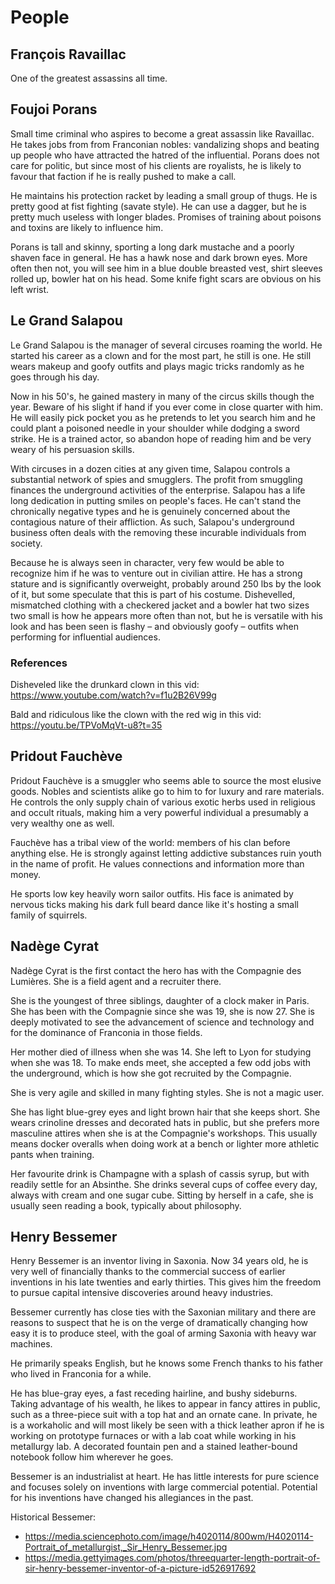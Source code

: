 # People

## François Ravaillac
One of the greatest assassins all time.

## Foujoi Porans
Small time criminal who aspires to become a great assassin like Ravaillac. He takes jobs from from Franconian nobles: vandalizing shops and beating up people who have attracted the hatred of the influential. Porans does not care for politic, but since most of his clients are royalists, he is likely to favour that faction if he is really pushed to make a call.

He maintains his protection racket by leading a small group of thugs. He is pretty good at fist fighting (savate style). He can use a dagger, but he is pretty much useless with longer blades. Promises of training about poisons and toxins are likely to influence him.

Porans is tall and skinny, sporting a long dark mustache and a poorly shaven face in general. He has a hawk nose and dark brown eyes. More often then not, you will see him in a blue double breasted vest, shirt sleeves rolled up, bowler hat on his head. Some knife fight scars are obvious on his left wrist.


## Le Grand Salapou
Le Grand Salapou is the manager of several circuses roaming the world. He started his career as a clown and for the most part, he still is one. He still wears makeup and goofy outfits and plays magic tricks randomly as he goes through his day.

Now in his 50's, he gained mastery in many of the circus skills though the year. Beware of his slight if hand if you ever come in close quarter with him. He will easily pick pocket you as he pretends to let you search him and he could plant a poisoned needle in your shoulder while dodging a sword strike. He is a trained actor, so abandon hope of reading him and be very weary of his persuasion skills. 

With circuses in a dozen cities at any given time, Salapou controls a substantial network of spies and smugglers. The profit from smuggling finances the underground activities of the enterprise. Salapou has a life long dedication in putting smiles on people's faces. He can't stand the chronically negative types and he is genuinely concerned about the contagious nature of their affliction. As such, Salapou's underground business often deals with the removing these incurable individuals from society.

Because he is always seen in character, very few would be able to recognize him if he was to venture out in civilian attire. He has a strong stature and is significantly overweight, probably around 250 lbs by the look of it, but some speculate that this is part of his costume. Dishevelled, mismatched clothing with a checkered jacket and a bowler hat two sizes two small is how he appears more often than not, but he is versatile with his look and has been seen is flashy – and obviously goofy – outfits when performing for influential audiences. 

### References
Disheveled like the drunkard clown in this vid:
https://www.youtube.com/watch?v=f1u2B26V99g

Bald and ridiculous like the clown with the red wig in this vid:
https://youtu.be/TPVoMqVt-u8?t=35


## Pridout Fauchève
Pridout Fauchève is a smuggler who seems able to source the most elusive goods. Nobles and scientists alike go to him to for luxury and rare materials. He controls the only supply chain of various exotic herbs used in religious and occult rituals, making him a very powerful individual a presumably a very wealthy one as well.

Fauchève has a tribal view of the world: members of his clan before anything else. He is strongly against letting addictive substances ruin youth in the name of profit. He values connections and information more than money.

He sports low key heavily worn sailor outfits. His face is animated by nervous ticks making his dark full beard dance like it's hosting a small family of squirrels. 


## Nadège Cyrat
Nadège Cyrat is the first contact the hero has with the Compagnie des Lumières. She is a field agent and a recruiter there.

She is the youngest of three siblings, daughter of a clock maker in Paris. She has been with the Compagnie since she was 19, she is now 27. She is deeply motivated to see the advancement of science and technology and for the dominance of Franconia in those fields.

Her mother died of illness when she was 14. She left to Lyon for studying when she was 18. To make ends meet, she accepted a few odd jobs with the underground, which is how she got recruited by the Compagnie.

She is very agile and skilled in many fighting styles. She is not a magic user.

She has light blue-grey eyes and light brown hair that she keeps short. She wears crinoline dresses and decorated hats in public, but she prefers more masculine attires when she is at the Compagnie's workshops. This usually means docker overalls when doing work at a bench or lighter more athletic pants when training. 

Her favourite drink is Champagne with a splash of cassis syrup, but with readily settle for an Absinthe. She drinks several cups of coffee every day, always with cream and one sugar cube. Sitting by herself in a cafe, she is usually seen reading a book, typically about philosophy. 


## Henry Bessemer
Henry Bessemer is an inventor living in Saxonia. Now 34 years old, he is very well of financially thanks to the commercial success of earlier inventions in his late twenties and early thirties. This gives him the freedom to pursue capital intensive discoveries around heavy industries.

Bessemer currently has close ties with the Saxonian military and there are reasons to suspect that he is on the verge of dramatically changing how easy it is to produce steel, with the goal of arming Saxonia with heavy war machines.

He primarily speaks English, but he knows some French thanks to his father who lived in Franconia for a while.

He has blue-gray eyes, a fast receding hairline, and bushy sideburns. Taking advantage of his wealth, he likes to appear in fancy attires in public, such as a three-piece suit with a top hat and an ornate cane. In private, he is a workaholic and will most likely be seen with a thick leather apron if he is working on prototype furnaces or with a lab coat while working in his metallurgy lab. A decorated fountain pen and a stained leather-bound notebook follow him wherever he goes.

Bessemer is an industrialist at heart. He has little interests for pure science and focuses solely on inventions with large commercial potential. Potential for his inventions have changed his allegiances in the past.

Historical Bessemer: 
- https://media.sciencephoto.com/image/h4020114/800wm/H4020114-Portrait_of_metallurgist,_Sir_Henry_Bessemer.jpg
- https://media.gettyimages.com/photos/threequarter-length-portrait-of-sir-henry-bessemer-inventor-of-a-picture-id526917692

